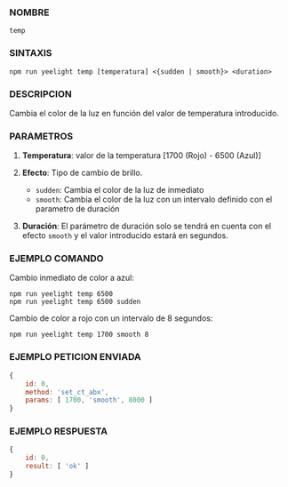 ### NOMBRE
    temp


### SINTAXIS
```shell
npm run yeelight temp [temperatura] <{sudden | smooth}> <duration>
```


### DESCRIPCION
Cambia el color de la luz en función del valor de temperatura introducido.


### PARAMETROS
1. **Temperatura**: valor de la temperatura [1700 (Rojo) - 6500 (Azul)]
2. **Efecto**: Tipo de cambio de brillo.
    - `sudden`: Cambia el color de la luz de inmediato
    - `smooth`: Cambia el color de la luz con un intervalo definido con el parametro de duración

3. **Duración**: El parámetro de duración solo se tendrá en cuenta con el efecto `smooth` y el valor introducido estará en segundos.


### EJEMPLO COMANDO
Cambio inmediato de color a azul:
```shell
npm run yeelight temp 6500 
npm run yeelight temp 6500 sudden
```


Cambio de color a rojo con un intervalo de 8 segundos:
```shell
npm run yeelight temp 1700 smooth 8
```


### EJEMPLO PETICION ENVIADA
```javascript
{ 
    id: 0, 
    method: 'set_ct_abx', 
    params: [ 1700, 'smooth', 8000 ] 
}
```


### EJEMPLO RESPUESTA
```javascript
{ 
    id: 0, 
    result: [ 'ok' ] 
}